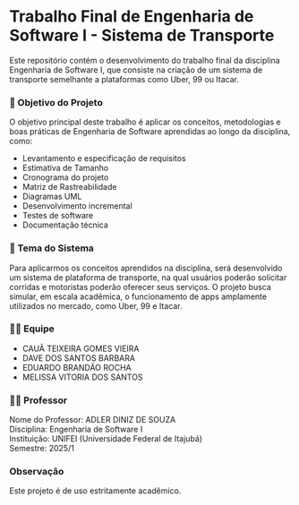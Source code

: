 # Trabalho Final de Engenharia de Software I - Sistema de Transporte


Este repositório contém o desenvolvimento do trabalho final da disciplina Engenharia de Software I, que consiste na criação de um sistema de transporte semelhante a plataformas como Uber, 99 ou Itacar.

<h3>🎯 Objetivo do Projeto</h3>
O objetivo principal deste trabalho é aplicar os conceitos, metodologias e boas práticas de Engenharia de Software aprendidas ao longo da disciplina, como:

<ul>
  <li>Levantamento e especificação de requisitos</li>
  <li>Estimativa de Tamanho</li>
  <li>Cronograma do projeto</li>
  <li>Matriz de Rastreabilidade</li>
  <li>Diagramas UML</li>
  <li>Desenvolvimento incremental</li>
  <li>Testes de software</li>
  <li>Documentação técnica</li>
</ul>

<h3>🚗 Tema do Sistema</h3>
Para aplicarmos os conceitos aprendidos na disciplina, será desenvolvido um sistema de plataforma de transporte, na qual usuários poderão solicitar corridas e motoristas poderão oferecer seus serviços. O projeto busca simular, em escala acadêmica, o funcionamento de apps amplamente utilizados no mercado, como Uber, 99 e Itacar.

<h3>👨‍💻 Equipe</h3>
<ul>
  <li>CAUÃ TEIXEIRA GOMES VIEIRA</li>
  <li>DAVE DOS SANTOS BARBARA</li>
  <li>EDUARDO BRANDÃO ROCHA</li>
  <li>MELISSA VITORIA DOS SANTOS</li>
</ul>

<h3>👨‍🏫 Professor</h3>
Nome do Professor: ADLER DINIZ DE SOUZA <br>
Disciplina: Engenharia de Software I <br>
Instituição: UNIFEI (Universidade Federal de Itajubá) <br>
Semestre:  2025/1

<h3>Observação</h3>
Este projeto é de uso estritamente acadêmico.




